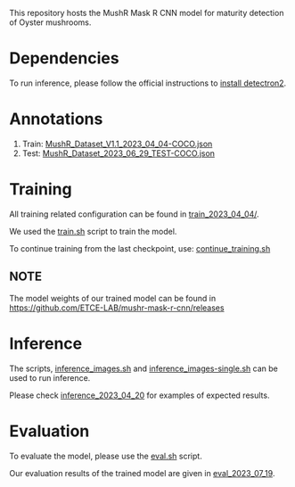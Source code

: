 This repository hosts the MushR Mask R CNN model for maturity
detection of Oyster mushrooms.

# Dependencies

To run inference, please follow the official instructions to [install
detectron2](https://detectron2.readthedocs.io/en/latest/tutorials/install.html).

# Annotations

1. Train: [MushR_Dataset_V1.1_2023_04_04-COCO.json](MushR_Dataset_V1.1_2023_04_04-COCO.json)
2. Test: [MushR_Dataset_2023_06_29_TEST-COCO.json](MushR_Dataset_2023_06_29_TEST-COCO.json)

# Training 

All training related configuration can be found in [train_2023_04_04/](train_2023_04_04/).

We used the [train.sh](train.sh) script to train the model.

To continue training from the last checkpoint, use: [continue_training.sh](continue_training.sh)

## NOTE

The model weights of our trained model can be found in <https://github.com/ETCE-LAB/mushr-mask-r-cnn/releases>


# Inference

The scripts, [inference_images.sh](inference_images.sh) and [inference_images-single.sh](inference_images-single.sh)
can be used to run inference.

Please check [inference_2023_04_20](inference_2023_04_20) for examples of expected results.

# Evaluation

To evaluate the model, please use the [eval.sh](eval.sh) script.

Our evaluation results of the trained model are given in [eval_2023_07_19](eval_2023_07_19).

